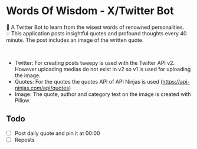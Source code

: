 # Words Of Wisdom - X/Twitter Bot

🧠 A Twitter Bot to learn from the wisest words of renowned personalities. <br>
💡 This application posts insightful quotes and profound thoughts every 40 minute. The post includes an image of the written quote.

<br>

* Twitter: For creating posts tweepy is used with the Twitter API v2. However uploading medias do not exist in v2 so v1 is used for uploading the image.
* Quotes: For the quotes the quotes API of API Ninjas is used (https://api-ninjas.com/api/quotes)
* Image: The quote, author and category text on the image is created with Pillow.


## Todo
* [ ] Post daily quote and pin it at 00:00
* [ ] Reposts 